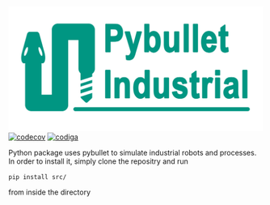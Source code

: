 
![pybullet_industrial_logo](docs/source/logo.png)
[![codecov](https://codecov.io/gh/WBK-Robotics/pybullet_industrial/branch/main/graph/badge.svg?token=CZ9HJY2PKN)](https://codecov.io/gh/WBK-Robotics/pybullet_industrial)
[![codiga](https://api.codiga.io/project/34121/score/svg)](https://app.codiga.io/project/34121/dashboard)

Python package uses pybullet to simulate industrial robots and processes.
In order to install it, simply clone the repositry and run
```
pip install src/
```
from inside the directory
